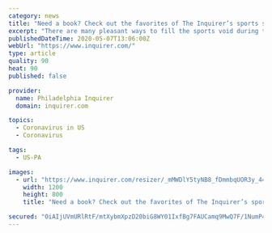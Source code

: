 ```yaml
---
category: news
title: "Need a book? Check out the favorites of The Inquirer’s sports staff"
excerpt: "There are many pleasant ways to fill the sports void during the pandemic. Watch an old game on YouTube. Play a video version of your favorite game. Or, best of all, read a sports book."
publishedDateTime: 2020-05-07T13:06:00Z
webUrl: "https://www.inquirer.com/"
type: article
quality: 90
heat: 90
published: false

provider:
  name: Philadelphia Inquirer
  domain: inquirer.com

topics:
  - Coronavirus in US
  - Coronavirus

tags:
  - US-PA

images:
  - url: "https://www.inquirer.com/resizer/_mMWDlY5tyNB8_fDmmbqUOR3y_4=/1200x0/center/middle/www.inquirer.com/resources/images/default-img.jpg"
    width: 1200
    height: 800
    title: "Need a book? Check out the favorites of The Inquirer’s sports staff"

secured: "OiAIjUVmURlRtF/mtXybmXpzD20biG8WY01IxfBg7FAUCamq9MwQ7F/1NumP476fV3THiefU2CCOdmO01vIC32536aS48ps3OBgqjbdd0ppbm/QK5wpqn1j1o6dGns+7dleBVJ3WSvVN8dEA31EClQSS6fh6/XT3xzEaRBXNnTb9ul+kCgyxilZiArumevd6r44uOWOUln4o1MMUQFOP0t3fsvYXegOHAhqqo0XXaJBVw6Bwju1E9vth/uF+sctsBNa4y+RtiTq6QIxXr6JFTJ+CF1XnRkWrYktBhZx86yIeXsihQ5lVLtVFA6jTFi4guw6eRRk/IVAvBuncGCbTKyqnp+Dd/w07kYV2bxHb4+aHT+XwbO/X9qQuE86XltA2tvXeGBKnGNXMLO7ZwfI1b3rp4+/WpP0dadvXUSEe7GnKbxN+kMV0cOsnTVgRxLQewrsqkeJZ2/UX3fZgs1cEB+muc6a+Udg0BMbJ5O5OiII=;8q9RZkKk3rmiJWOqADFQRg=="
---
```


